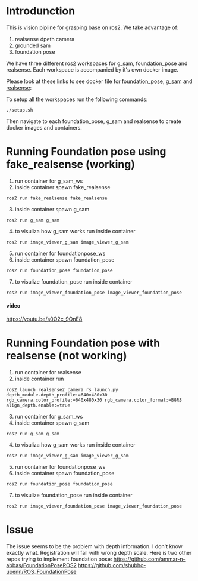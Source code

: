 # Introdunction
This is vision pipline for grasping base on ros2. We take advantage of:
1. realsense dpeth camera
2. grounded sam
3. foundation pose

We have three different ros2 workspaces for g_sam, foundation_pose and realsense.
Each workspace is accompanied by it's own docker image.

Please look at these links to see docker file for [foundation_pose](https://github.com/mohammad200h/foundation_pose/tree/main/Docker), [g_sam](https://github.com/mohammad200h/g_sam/tree/main/Docker) and [realsense](https://github.com/mohammad200h/realsense-ros/tree/ros2-master/Docker):


To setup all the workspaces run the following commands:
```
./setup.sh
```

Then navigate to each foundation_pose, g_sam and realsense to create docker images and containers.

# Running Foundation pose using fake_realsense (working)

1. run container for g_sam_ws
2. inside container spawn fake_realsense
```
ros2 run fake_realsense fake_realsense
```
3. inside container spawn g_sam
```
ros2 run g_sam g_sam
```
4. to visuliza how g_sam works run inside container
```
ros2 run image_viewer_g_sam image_viewer_g_sam
```

5. run container for foundationpose_ws
6. inside container spawn foundation_pose
```
ros2 run foundation_pose foundation_pose
```
7. to visulize foundation_pose run inside container
```
ros2 run image_viewer_foundation_pose image_viewer_foundation_pose
```
#### video
https://youtu.be/s0O2c_9OnE8
# Running Foundation pose with realsense (not working)
1. run container for realsense
2. inside container run
```
ros2 launch realsense2_camera rs_launch.py depth_module.depth_profile:=640x480x30 rgb_camera.color_profile:=640x480x30 rgb_camera.color_format:=BGR8 align_depth.enable:=true
```

3. run container for g_sam_ws
3. inside container spawn g_sam
```
ros2 run g_sam g_sam
```
4. to visuliza how g_sam works run inside container
```
ros2 run image_viewer_g_sam image_viewer_g_sam
```

5. run container for foundationpose_ws
6. inside container spawn foundation_pose
```
ros2 run foundation_pose foundation_pose
```
7. to visulize foundation_pose run inside container
```
ros2 run image_viewer_foundation_pose image_viewer_foundation_pose
```


# Issue
The issue seems to be the problem with depth information. I don't know exactly what.
Registration will fail with wrong depth scale.
Here is two other repos trying to implement foundation pose:
https://github.com/ammar-n-abbas/FoundationPoseROS2
https://github.com/shubho-upenn/ROS_FoundationPose
